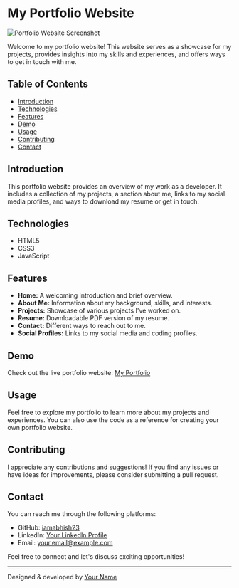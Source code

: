 # My Portfolio Website

![Portfolio Website Screenshot](screenshot.png)

Welcome to my portfolio website! This website serves as a showcase for my projects, provides insights into my skills and experiences, and offers ways to get in touch with me.

## Table of Contents

- [Introduction](#introduction)
- [Technologies](#technologies)
- [Features](#features)
- [Demo](#demo)
- [Usage](#usage)
- [Contributing](#contributing)
- [Contact](#contact)

## Introduction

This portfolio website provides an overview of my work as a developer. It includes a collection of my projects, a section about me, links to my social media profiles, and ways to download my resume or get in touch.

## Technologies

- HTML5
- CSS3
- JavaScript

## Features

- **Home:** A welcoming introduction and brief overview.
- **About Me:** Information about my background, skills, and interests.
- **Projects:** Showcase of various projects I've worked on.
- **Resume:** Downloadable PDF version of my resume.
- **Contact:** Different ways to reach out to me.
- **Social Profiles:** Links to my social media and coding profiles.

## Demo

Check out the live portfolio website: [My Portfolio](https://iamabhish23.github.io/My-Portofolio-website/)

## Usage

Feel free to explore my portfolio to learn more about my projects and experiences. You can also use the code as a reference for creating your own portfolio website.

## Contributing

I appreciate any contributions and suggestions! If you find any issues or have ideas for improvements, please consider submitting a pull request.

## Contact

You can reach me through the following platforms:

- GitHub: [iamabhish23](https://github.com/iamabhish23)
- LinkedIn: [Your LinkedIn Profile](https://www.linkedin.com/in/your-profile)
- Email: your.email@example.com

Feel free to connect and let's discuss exciting opportunities!

---

Designed & developed by [Your Name](https://iamabhish23.github.io/My-Portofolio-website/)
